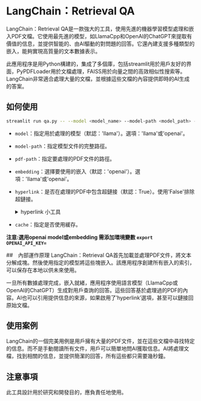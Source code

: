 # LangChain：Retrieval QA
LangChain：Retrieval QA是一款強大的工具，使用先進的機器學習模型處理和嵌入PDF文檔。它使用最先進的模型，如LlamaCpp和OpenAI的ChatGPT來提取有價值的信息，並提供智能的、由AI驅動的對問題的回答。它還內建支援多種類型的嵌入，能夠實現高質量的文本數據表示。

此應用程序是用Python構建的，集成了多個庫，包括streamlit用於用戶友好的界面，PyPDFLoader用於文檔處理，FAISS用於向量之間的高效相似性搜索等。LangChain非常適合處理大量的文檔，並根據這些文檔的內容提供即時的AI生成的答案。

## 如何使用
```bash
streamlit run qa.py -- --model <model_name> --model-path <model_path> --pdf-path <pdf_path> --embedding <embedding> --hyperlink <bool> --cache <bool>
```

- `model`：指定用於處理的模型（默認：'llama'）。選項：'llama'或'openai'。
- `model-path`：指定模型文件的完整路徑。
- `pdf-path`：指定要處理的PDF文件的路徑。
- `embedding`：選擇要使用的嵌入（默認：'openai'）。選項：'llama'或'openai'。
- `hyperlink`：是否在處理的PDF中包含超鏈接（默認：True）。使用'False'排除超鏈接。
  <details><summary>hyperlink 小工具</summary>
  <p>

  **qa.py** 修改ip位置
  ```python
  st.write(f'來源: [{name}](http://10.96.212.243:8502/pdf/{basename})')
  ```
  **pdf.py** 利用Fastapi將PDF在指定網址中顯示，自行更改所需`port`與`path`
  ```python
  import os
  import uvicorn
  import argparse
  from fastapi import FastAPI
  from fastapi.staticfiles import StaticFiles
  # Create the parser
  path = os.path.join(os.getcwd(),'docs')
  app = FastAPI()
  # Mount static file directory
  app.mount("/pdf", StaticFiles(directory=path), name="pdf")
  uvicorn.run(app, host="0.0.0.0", port=8502)
  ```
  </p>
  </details>

- `cache`：指定是否使用緩存。

**注意:選用openai model或embedding 需添加環境變數 `export OPENAI_API_KEY=`**

##　內部運作原理
LangChain：Retrieval QA首先加載並處理PDF文件，將文本分解成塊。然後使用指定的模型將這些塊嵌入。該應用程序創建所有嵌入的索引，可以保存在本地以供未來使用。

一旦所有數據處理完成，嵌入就緒，應用程序使用語言模型（LlamaCpp或OpenAI的ChatGPT）生成對用戶查詢的回答。這些回答基於處理過的PDF的內容。AI也可以引用提供信息的來源，如果啟用了‵hyperlink‵選項，甚至可以鏈接回原始文檔。

## 使用案例
LangChain的一個完美用例是用戶擁有大量的PDF文件，並在這些文檔中尋找特定的信息。而不是手動閱讀所有文件，用戶可以簡單地問AI獲取信息。AI將處理文檔，找到相關的信息，並提供簡潔的回答，所有這些都只需要幾秒鐘。

## 注意事項
此工具設計用於研究和開發目的，應負責任地使用。
